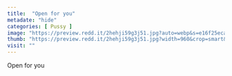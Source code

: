 ```yaml
---
title:  "Open for you"
metadate: "hide"
categories: [ Pussy ]
image: "https://preview.redd.it/2hehji59g3j51.jpg?auto=webp&s=e16f25eca60083a13df77d3b02b5f8add8bb8dbc"
thumb: "https://preview.redd.it/2hehji59g3j51.jpg?width=960&crop=smart&auto=webp&s=00ebbeab60ec3377f3a02ba4b4cd6a0ca0e19df2"
visit: ""
---
```

Open for you
